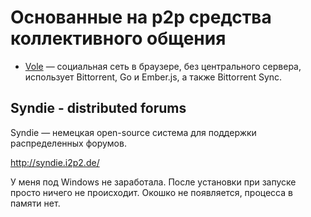 # Основанные на p2p средства коллективного общения

* [Vole](vole/) — социальная сеть в браузере, без центрального сервера, использует Bittorrent, Go и Ember.js, а также Bittorrent Sync.

## Syndie - distributed forums

Syndie — немецкая open-source система для поддержки распределенных форумов.

http://syndie.i2p2.de/

У меня под Windows не заработала. После установки при запуске просто 
ничего не происходит. Окошко не появляется, процесса в памяти нет.
